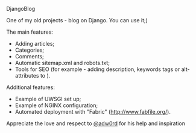 DjangoBlog

One of my old projects - blog on Django. You can use it;)

The main features:
- Adding articles;
- Categories;
- Comments;
- Automatic sitemap.xml and robots.txt;
- Tools for SEO (for example - adding description, keywords <meta> tags or alt-attributes to <img>).

Additional features:
- Example of UWSGI set up;
- Example of NGINX configuration;
- Аutomated deployment with "Fabric" (http://www.fabfile.org/).

Appreciate the love and respect to <a href="https://github.com/adw0rd">@adw0rd</a> for his help and inspiration

